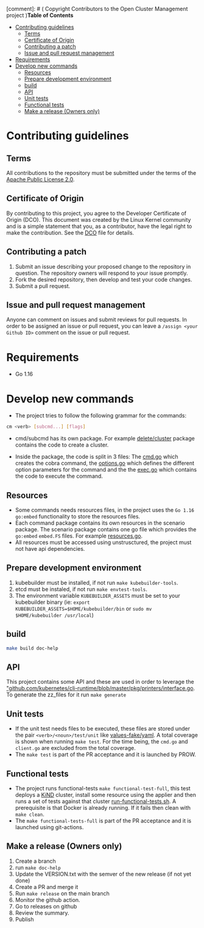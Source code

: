 [comment]: # ( Copyright Contributors to the Open Cluster Management project )**Table of Contents**

- [Contributing guidelines](#contributing-guidelines)
  - [Terms](#terms)
  - [Certificate of Origin](#certificate-of-origin)
  - [Contributing a patch](#contributing-a-patch)
  - [Issue and pull request management](#issue-and-pull-request-management)
- [Requirements](#requirements)
- [Develop new commands](#develop-new-commands)
  - [Resources](#resources)
  - [Prepare development environment](#prepare-development-environment)
  - [build](#build)
  - [API](#api)
  - [Unit tests](#unit-tests)
  - [Functional tests](#functional-tests)
  - [Make a release (Owners only)](#make-a-release-owners-only)

# Contributing guidelines

## Terms

All contributions to the repository must be submitted under the terms of the [Apache Public License 2.0](https://www.apache.org/licenses/LICENSE-2.0).

## Certificate of Origin

By contributing to this project, you agree to the Developer Certificate of Origin (DCO). This document was created by the Linux Kernel community and is a simple statement that you, as a contributor, have the legal right to make the contribution. See the [DCO](DCO) file for details.

## Contributing a patch

1. Submit an issue describing your proposed change to the repository in question. The repository owners will respond to your issue promptly.
2. Fork the desired repository, then develop and test your code changes.
3. Submit a pull request.

## Issue and pull request management

Anyone can comment on issues and submit reviews for pull requests. In order to be assigned an issue or pull request, you can leave a `/assign <your Github ID>` comment on the issue or pull request.
# Requirements

- Go 1.16

# Develop new commands

- The project tries to follow the following grammar for the commands:

```bash
cm <verb> [subcmd...] [flags]
```

- cmd/subcmd has its own package. For example [delete/cluster](pkg/cmd/delete/cluster/cmd.go) package contains the code to create a cluster.

- Inside the package, the code is split in 3 files: The [cmd.go](pkg/cmd/create/cluster/cmd.go) which creates the cobra command, the [options.go](pkg/cmd/create/cluster/options.go) which defines the different option parameters for the command and the the [exec.go](pkg/cmd/create/cluster/exec.go) which contains the code to execute the command.


## Resources

- Some commands needs resources files, in the project uses the `Go 1.16` `go:embed` functionality to store the resources files.
- Each command package contains its own resources in the scenario package. The scenario package contains one go file which provides the `go:embed` `embed.FS` files. For example [resources.go](pkg/cmd/create/cluster/scenario/resources.go).
- All resources must be accessed using unstrusctured, the project must not have api dependencies.

## Prepare development environment

1. kubebuilder must be installed, if not run `make kubebuilder-tools`.
2. etcd must be instaled, if not run `make envtest-tools`.
3. The environment variable `KUBEBUILDER_ASSETS` must be set to your kubebuilder binary (ie: `export KUBEBUILDER_ASSETS=$HOME/kubebuilder/bin` or `sudo mv $HOME/kubebuilder /usr/local`)
## build

```bash
make build doc-help
```

## API

This project contains some API and these are used in order to leverage the ["github.com/kubernetes/cli-runtime/blob/master/pkg/printers/interface.go](https://github.com/kubernetes/cli-runtime/blob/master/pkg/printers/interface.go). To generate the zz_files for it run `make generate`

## Unit tests

- If the unit test needs files to be executed, these files are stored under the pair `<verb>/<noun>/test/unit` like [values-fake/yaml](pkg/cmd/detach/cluster/test/unit/values-fake.yaml).
A total coverage is shown when running `make test`. For the time being, the `cmd.go` and `client.go` are excluded from the total coverage.
- The `make test` is part of the PR acceptance and it is launched by PROW.

## Functional tests

- The project runs functional-tests `make functional-test-full`, this test deploys a [KiND](https://kind.sigs.k8s.io/) cluster, install some resource using the applier and then runs a set of tests against that cluster [run-functional-tests.sh](build/run-functional-tests.sh).  A prerequisite is that Docker is already running. If it fails then clean with `make clean`.
- The `make functional-tests-full` is part of the PR acceptance and it is launched using git-actions.

## Make a release (Owners only)

1. Create a branch
2. run `make doc-help`
3. Update the VERSION.txt with the semver of the new release (if not yet done)
4. Create a PR and merge it
5. Run `make release` on the main branch
6. Monitor the github action.
7. Go to releases on github
8. Review the summary.
9. Publish